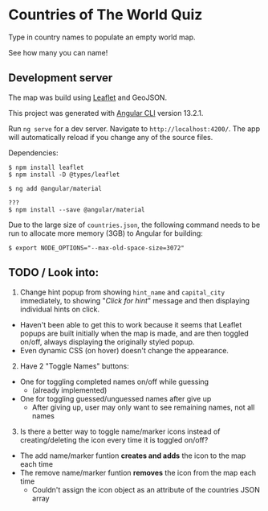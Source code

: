 
# Countries of The World Quiz

Type in country names to populate an empty world map.

See how many you can name!

## Development server

The map was build using [Leaflet](https://leafletjs.com/) and GeoJSON.

This project was generated with [Angular CLI](https://github.com/angular/angular-cli) version 13.2.1.

Run `ng serve` for a dev server. Navigate to `http://localhost:4200/`. The app will automatically reload if you change any of the source files.

Dependencies:

```
$ npm install leaflet
$ npm install -D @types/leaflet

$ ng add @angular/material

???
$ npm install --save @angular/material
```

Due to the large size of `countries.json`, the following command needs to be run to allocate more memory (3GB) to Angular for building:
```
$ export NODE_OPTIONS="--max-old-space-size=3072"
```

## TODO / Look into:

1. Change hint popup from showing `hint_name` and `capital_city` immediately, to showing "*Click for hint*" message and then displaying individual hints on click.
  - Haven't been able to get this to work because it seems that Leaflet popups are built initially when the map is made, and are then toggled on/off, always displaying the originally styled popup.
  - Even dynamic CSS (on hover) doesn't change the appearance.


2. Have 2 "Toggle Names" buttons:
- One for toggling completed names on/off while guessing
  - (already implemented)
- One for toggling guessed/unguessed names after give up
  - After giving up, user may only want to see remaining names, not all names

3. Is there a better way to toggle name/marker icons instead of creating/deleting the icon every time it is toggled on/off?
  - The add name/marker funtion **creates and adds** the icon to the map each time
  - The remove name/marker funtion **removes** the icon from the map each time
    - Couldn't assign the icon object as an attribute of the countries JSON array
